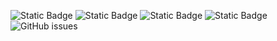 ![Static Badge](https://img.shields.io/badge/blacklists-60-000000) ![Static Badge](https://img.shields.io/badge/blacklisted-2805981-cc0000) ![Static Badge](https://img.shields.io/badge/whitelisted-2245-00CC00) ![Static Badge](https://img.shields.io/badge/streaming_blacklist-28107-000000) ![GitHub issues](https://img.shields.io/github/issues/fabriziosalmi/blacklists)

